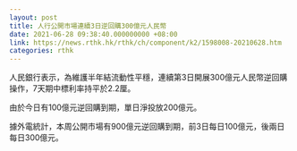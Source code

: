 ```yaml
---
layout: post
title: 人行公開市場連續3日逆回購300億元人民幣
date: 2021-06-28 09:38:40.000000000 +08:00
link: https://news.rthk.hk/rthk/ch/component/k2/1598008-20210628.htm
categories: rthk
---
```


人民銀行表示，為維護半年結流動性平穩，連續第3日開展300億元人民幣逆回購操作，7天期中標利率持平於2.2厘。

由於今日有100億元逆回購到期，單日淨投放200億元。

據外電統計，本周公開市場有900億元逆回購到期，前3日每日100億元，後兩日每日300億元。
